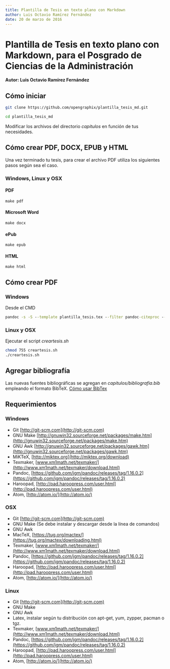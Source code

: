 ```yaml
---
title: Plantilla de Tesis en texto plano con Markdown
author: Luis Octavio Ramírez Fernández
date: 20 de marzo de 2016
---
```


# Plantilla de Tesis en texto plano con Markdown, para el Posgrado de Ciencias de la Administración

**Autor: Luis Octavio Ramírez Fernández**

## Cómo iniciar
```bash
git clone https://github.com/opengraphix/plantilla_tesis_md.git

cd plantilla_tesis_md
```

Modificar los archivos del directorio *capitulos* en función de tus necesidades.

## Cómo crear PDF, DOCX, EPUB y HTML

Una vez terminado tu tesis, para crear el archivo PDF utiliza los siguientes pasos según sea el caso.

### Windows, Linux y OSX

#### PDF

```
make pdf
```

#### Microsoft Word

```
make docx
```

#### ePub

```
make epub
```

#### HTML

```
make html
```
## Cómo crear PDF

### Windows
Desde el CMD
```cmd
pandoc -s -S --template plantilla_tesis.tex --filter pandoc-citeproc --csl estilos/apa.csl --bibliography capitulos/bibliografia.bib -o tesis.pdf capitulos/*.md
```

### Linux y OSX
Ejecutar el script *creartesis.sh*

```bash
chmod 755 creartesis.sh
./creartesis.sh
```

## Agregar bibliografía
Las nuevas fuentes bibliográficas se agregan en *capitulos/bibliografia.bib* empleando el formato BibTeX. [Cómo usar BibTex](http://www.bibtex.org/Using/)

## Requerimientos
### Windows
- Git [http://git-scm.com](http://git-scm.com)
- GNU Make [http://gnuwin32.sourceforge.net/packages/make.htm](http://gnuwin32.sourceforge.net/packages/make.htm)
- GNU Awk [http://gnuwin32.sourceforge.net/packages/gawk.htm](http://gnuwin32.sourceforge.net/packages/gawk.htm)
- MiKTeX, [http://miktex.org](http://miktex.org/download)
- Texmaker, [www.xm1math.net/texmaker/](http://www.xm1math.net/texmaker/download.html)
- Pandoc, [https://github.com/jgm/pandoc/releases/tag/1.16.0.2](https://github.com/jgm/pandoc/releases/tag/1.16.0.2)
- Haroopad, [http://pad.haroopress.com/user.html](http://pad.haroopress.com/user.html)
- Atom, [http://atom.io/](http://atom.io/)


### OSX
- Git [http://git-scm.com](http://git-scm.com)
- GNU Make (Se debe instalar y descargar desde la línea de comandos)
- GNU Awk
- MacTeX, [https://tug.org/mactex/](https://tug.org/mactex/downloading.html)
- Texmaker, [www.xm1math.net/texmaker/](http://www.xm1math.net/texmaker/download.html)
- Pandoc, [https://github.com/jgm/pandoc/releases/tag/1.16.0.2](https://github.com/jgm/pandoc/releases/tag/1.16.0.2)
- Haroopad, [http://pad.haroopress.com/user.html](http://pad.haroopress.com/user.html)
- Atom, [http://atom.io/](http://atom.io/)


### Linux
- Git [http://git-scm.com](http://git-scm.com)
- GNU Make
- GNU Awk
- Latex, instalar según tu distribución con apt-get, yum, zypper, pacman o tgz.
- Texmaker, [www.xm1math.net/texmaker/](http://www.xm1math.net/texmaker/download.html)
- Pandoc, [https://github.com/jgm/pandoc/releases/tag/1.16.0.2](https://github.com/jgm/pandoc/releases/tag/1.16.0.2)
- Haroopad, [http://pad.haroopress.com/user.html](http://pad.haroopress.com/user.html)
- Atom, [http://atom.io/](http://atom.io/)
